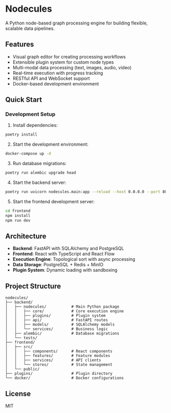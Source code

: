 # Nodecules

A Python node-based graph processing engine for building flexible, scalable data pipelines.

## Features

- Visual graph editor for creating processing workflows
- Extensible plugin system for custom node types
- Multi-modal data processing (text, images, audio, video)
- Real-time execution with progress tracking
- RESTful API and WebSocket support
- Docker-based development environment

## Quick Start

### Development Setup

1. Install dependencies:
```bash
poetry install
```

2. Start the development environment:
```bash
docker-compose up -d
```

3. Run database migrations:
```bash
poetry run alembic upgrade head
```

4. Start the backend server:
```bash
poetry run uvicorn nodecules.main:app --reload --host 0.0.0.0 --port 8000
```

5. Start the frontend development server:
```bash
cd frontend
npm install
npm run dev
```

## Architecture

- **Backend**: FastAPI with SQLAlchemy and PostgreSQL
- **Frontend**: React with TypeScript and React Flow
- **Execution Engine**: Topological sort with async processing
- **Data Storage**: PostgreSQL + Redis + MinIO
- **Plugin System**: Dynamic loading with sandboxing

## Project Structure

```
nodecules/
├── backend/
│   ├── nodecules/           # Main Python package
│   │   ├── core/            # Core execution engine
│   │   ├── plugins/         # Plugin system
│   │   ├── api/             # FastAPI routes
│   │   ├── models/          # SQLAlchemy models
│   │   └── services/        # Business logic
│   ├── alembic/             # Database migrations
│   └── tests/
├── frontend/
│   ├── src/
│   │   ├── components/      # React components
│   │   ├── features/        # Feature modules
│   │   ├── services/        # API clients
│   │   └── stores/          # State management
│   └── public/
├── plugins/                 # Plugin directory
└── docker/                  # Docker configurations
```

## License

MIT